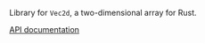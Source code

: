 Library for `Vec2d`, a two-dimensional array for Rust.

[API documentation](https://colinlogue.github.io/vec2dim/doc/vec2dim/index)
